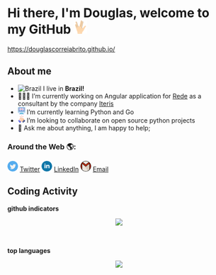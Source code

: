 
# Hi there, I'm Douglas, welcome to my GitHub <img width="30px" src="https://github.com/DouglasCorreiaBrito/DouglasCorreiaBrito/blob/main/img/vulcan-salute.png">
https://douglascorreiabrito.github.io/

## About me
 - <img width="16" src="https://www.flaticon.com/svg/static/icons/svg/197/197386.svg" alt="Brazil" /> I live in <b>Brazil!</b>
- 👩🏻‍💻 I’m currently working on Angular application for <a href="https://www.userede.com.br/">Rede</a> as a consultant by the company <a href="https://www.iteris.com.br"/>Iteris</a>
- <img src="https://github.com/DouglasCorreiaBrito/DouglasCorreiaBrito/blob/main/img/learn.png"> I’m currently learning Python and Go
- <img src="https://github.com/DouglasCorreiaBrito/DouglasCorreiaBrito/blob/main/img/colab.png">  I’m looking to collaborate on open source python projects
- 💬 Ask me about anything, I am happy to help;

### Around the Web 🌎: 

<a href="https://twitter.com/douglas_cobri"><img src="https://github.com/DouglasCorreiaBrito/DouglasCorreiaBrito/blob/main/img/twitter.png" width="24"></img></a> [Twitter](https://twitter.com/douglas_cobri)    <a href="https://www.linkedin.com/in/douglas-correia-15816a15"><img src="https://github.com/DouglasCorreiaBrito/DouglasCorreiaBrito/blob/main/img/linkedin.png" width="24"></img></a> [LinkedIn](https://www.linkedin.com/in/douglas-correia-15816a153)    <a href="mailto:douglas.lusvardi@gmail.com"><img src="https://github.com/DouglasCorreiaBrito/DouglasCorreiaBrito/blob/main/img/gmail.png" width="24"></img></a> [Email](mailto:douglas.lusvardi@gmail.com)  


## Coding Activity
**github indicators**
<p align="center">
    <img width="495px" src="https://github-readme-stats.vercel.app/api?username=DouglasCorreiaBrito&theme=dracula&show_icons=true"/>
</p>

<br/>

**top languages**
<p align="center">
    <img width="400px" src="https://github-readme-stats.vercel.app/api/top-langs/?username=DouglasCorreiaBrito&hide=html,css,scss&theme=dracula"/>
 </p>
